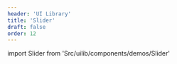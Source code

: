 ```yaml
---
header: 'UI Library'
title: 'Slider'
draft: false
order: 12
---
```


import Slider from 'Src/uilib/components/demos/Slider'

<Slider />

<!--
  ATTENTION: This file is auto generated by using "makeDemosFactory".
  Do not change the content!
-->
